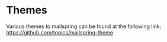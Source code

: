 # Themes

Various themes to mailspring can be found at the following link:
https://github.com/topics/mailspring-theme
